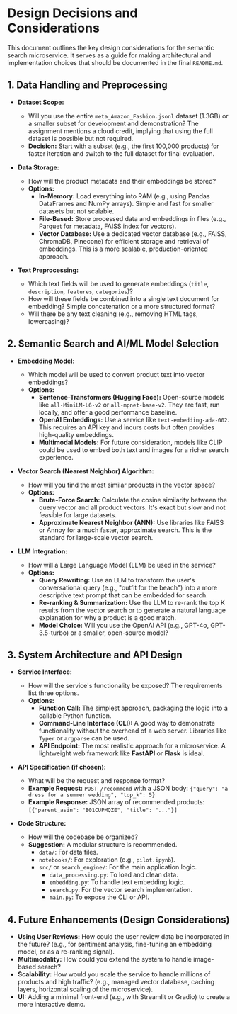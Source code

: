 # Design Decisions and Considerations

This document outlines the key design considerations for the semantic search microservice. It serves as a guide for making architectural and implementation choices that should be documented in the final `README.md`.

## 1. Data Handling and Preprocessing

- **Dataset Scope:**
  - Will you use the entire `meta_Amazon_Fashion.jsonl` dataset (1.3GB) or a smaller subset for development and demonstration? The assignment mentions a cloud credit, implying that using the full dataset is possible but not required.
  - **Decision:** Start with a subset (e.g., the first 100,000 products) for faster iteration and switch to the full dataset for final evaluation.

- **Data Storage:**
  - How will the product metadata and their embeddings be stored?
  - **Options:**
    - **In-Memory:** Load everything into RAM (e.g., using Pandas DataFrames and NumPy arrays). Simple and fast for smaller datasets but not scalable.
    - **File-Based:** Store processed data and embeddings in files (e.g., Parquet for metadata, FAISS index for vectors).
    - **Vector Database:** Use a dedicated vector database (e.g., FAISS, ChromaDB, Pinecone) for efficient storage and retrieval of embeddings. This is a more scalable, production-oriented approach.

- **Text Preprocessing:**
  - Which text fields will be used to generate embeddings (`title`, `description`, `features`, `categories`)?
  - How will these fields be combined into a single text document for embedding? Simple concatenation or a more structured format?
  - Will there be any text cleaning (e.g., removing HTML tags, lowercasing)?

## 2. Semantic Search and AI/ML Model Selection

- **Embedding Model:**
  - Which model will be used to convert product text into vector embeddings?
  - **Options:**
    - **Sentence-Transformers (Hugging Face):** Open-source models like `all-MiniLM-L6-v2` or `all-mpnet-base-v2`. They are fast, run locally, and offer a good performance baseline.
    - **OpenAI Embeddings:** Use a service like `text-embedding-ada-002`. This requires an API key and incurs costs but often provides high-quality embeddings.
    - **Multimodal Models:** For future consideration, models like CLIP could be used to embed both text and images for a richer search experience.

- **Vector Search (Nearest Neighbor) Algorithm:**
  - How will you find the most similar products in the vector space?
  - **Options:**
    - **Brute-Force Search:** Calculate the cosine similarity between the query vector and all product vectors. It's exact but slow and not feasible for large datasets.
    - **Approximate Nearest Neighbor (ANN):** Use libraries like FAISS or Annoy for a much faster, approximate search. This is the standard for large-scale vector search.

- **LLM Integration:**
  - How will a Large Language Model (LLM) be used in the service?
  - **Options:**
    - **Query Rewriting:** Use an LLM to transform the user's conversational query (e.g., "outfit for the beach") into a more descriptive text prompt that can be embedded for search.
    - **Re-ranking & Summarization:** Use the LLM to re-rank the top K results from the vector search or to generate a natural language explanation for why a product is a good match.
    - **Model Choice:** Will you use the OpenAI API (e.g., GPT-4o, GPT-3.5-turbo) or a smaller, open-source model?

## 3. System Architecture and API Design

- **Service Interface:**
  - How will the service's functionality be exposed? The requirements list three options.
  - **Options:**
    - **Function Call:** The simplest approach, packaging the logic into a callable Python function.
    - **Command-Line Interface (CLI):** A good way to demonstrate functionality without the overhead of a web server. Libraries like `Typer` or `argparse` can be used.
    - **API Endpoint:** The most realistic approach for a microservice. A lightweight web framework like **FastAPI** or **Flask** is ideal.

- **API Specification (if chosen):**
  - What will be the request and response format?
  - **Example Request:** `POST /recommend` with a JSON body: `{"query": "a dress for a summer wedding", "top_k": 5}`
  - **Example Response:** JSON array of recommended products: `[{"parent_asin": "B01CUPMQZE", "title": "..."}]`

- **Code Structure:**
  - How will the codebase be organized?
  - **Suggestion:** A modular structure is recommended.
    - `data/`: For data files.
    - `notebooks/`: For exploration (e.g., `pilot.ipynb`).
    - `src/` or `search_engine/`: For the main application logic.
      - `data_processing.py`: To load and clean data.
      - `embedding.py`: To handle text embedding logic.
      - `search.py`: For the vector search implementation.
      - `main.py`: To expose the CLI or API.

## 4. Future Enhancements (Design Considerations)

- **Using User Reviews:** How could the user review data be incorporated in the future? (e.g., for sentiment analysis, fine-tuning an embedding model, or as a re-ranking signal).
- **Multimodality:** How could you extend the system to handle image-based search?
- **Scalability:** How would you scale the service to handle millions of products and high traffic? (e.g., managed vector database, caching layers, horizontal scaling of the microservice).
- **UI:** Adding a minimal front-end (e.g., with Streamlit or Gradio) to create a more interactive demo. 